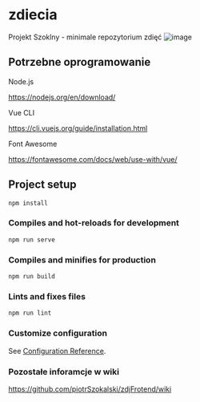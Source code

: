 # zdiecia
Projekt Szoklny - minimale repozytorium zdięć
![image](https://github.com/user-attachments/assets/23b95948-69cc-4947-85f0-7f518f73f701)



## Potrzebne oprogramowanie

Node.js

 https://nodejs.org/en/download/
 
 Vue CLI
 
 https://cli.vuejs.org/guide/installation.html
 
 Font Awesome
 
 https://fontawesome.com/docs/web/use-with/vue/

## Project setup
```
npm install
```

### Compiles and hot-reloads for development
```
npm run serve
```

### Compiles and minifies for production
```
npm run build
```

### Lints and fixes files
```
npm run lint
```

### Customize configuration
See [Configuration Reference](https://cli.vuejs.org/config/).

### Pozostałe inforamcje w wiki
https://github.com/piotrSzokalski/zdjFrotend/wiki
